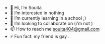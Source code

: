 - 👋 Hi, I’m Souita
- 👀 I’m interested in nothing
- 🌱 I’m currently learning in a school ;)
- 💞️ I’m looking to collaborate on (i'm not )
- 📫 How to reach me souita404@gmail.com 
- ⚡ Fun fact: my friend is gay .

<!---
Souitaaa/Souitaaa is a ✨ special ✨ repository because its `README.md` (this file) appears on your GitHub profile.
You can click the Preview link to take a look at your changes.
--->
